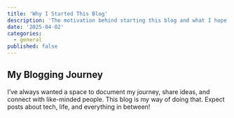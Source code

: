 ```yaml
---
title: 'Why I Started This Blog'
description: 'The motivation behind starting this blog and what I hope to achieve.'
date: '2025-04-02'
categories:
  - general
published: false
---
```


## My Blogging Journey

I’ve always wanted a space to document my journey, share ideas, and connect with like-minded people. This blog is my way of doing that. Expect posts about tech, life, and everything in between!
